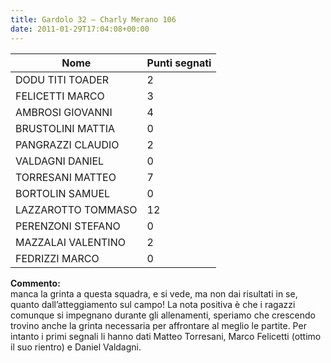 ```yaml
---
title: Gardolo 32 – Charly Merano 106
date: 2011-01-29T17:04:08+00:00
---
```

| **Nome** | **Punti segnati** |
| -------- | ----------------- |
| DODU TITI TOADER | 2 |
| FELICETTI MARCO | 3 |
| AMBROSI GIOVANNI | 4 |
| BRUSTOLINI MATTIA | 0 |
| PANGRAZZI CLAUDIO | 2 |
| VALDAGNI DANIEL | 0 |
| TORRESANI MATTEO | 7 |
| BORTOLIN SAMUEL | 0 |
| LAZZAROTTO TOMMASO | 12 |
| PERENZONI STEFANO | 0 |
| MAZZALAI VALENTINO | 2 |
| FEDRIZZI MARCO | 0 |

**Commento:**  
manca la grinta a questa squadra, e si vede, ma non dai risultati in se, quanto dall’atteggiamento sul campo! La nota positiva è che i ragazzi comunque si impegnano durante gli allenamenti, speriamo che crescendo trovino anche la grinta necessaria per affrontare al meglio le partite. Per intanto i primi segnali li hanno dati Matteo Torresani, Marco Felicetti (ottimo il suo rientro) e Daniel Valdagni.
